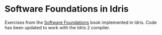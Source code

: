 # Software Foundations in Idris
Exercises from the [Software Foundations](https://idris-hackers.github.io/software-foundations/pdf/sf-idris-2018.pdf) book implemented in Idris. Code has been updated to work with the Idris 2 compiler.
